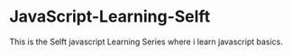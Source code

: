 # JavaScript-Learning-Selft
This is the Selft javascript Learning Series where i learn javascript basics.
